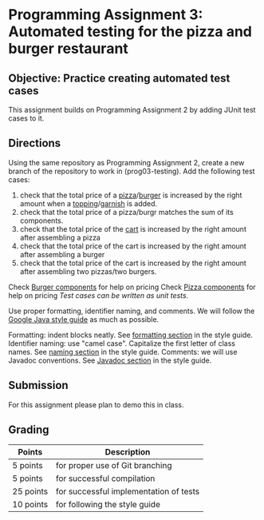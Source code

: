 # Programming Assignment 3: Automated testing for the pizza and burger restaurant

## **Objective**: Practice creating automated test cases
This assignment builds on Programming Assignment 2 by adding JUnit test cases to it.

## **Directions**
Using the same repository as Programming Assignment 2, create a new branch of the repository to work in (prog03-testing).
Add the following test cases:

1. check that the total price of a [pizza](src/main/java/com/prog02/pizza_burger/model/pizza/Pizza.java)/[burger](src/main/java/com/prog02/pizza_burger/model/burger/Burger.java) is increased by the right amount when a [topping](src/main/java/com/prog02/pizza_burger/model/pizza/Topping.java)/[garnish](src/main/java/com/prog02/pizza_burger/model/burger/Garnish.java) is added.
2. check that the total price of a pizza/burgr matches the sum of its components.
3. check that the total price of the [cart](src/main/java/com/prog02/pizza_burger/model/user/CartManager.java) is increased by the right amount after assembling a pizza
4. check that the total price of the cart is increased by the right amount after assembling a burger
5. check that the total price of the cart is increased by the right amount after assembling two pizzas/two burgers.

Check [Burger components](src/main/java/com/prog02/pizza_burger/model/burger) for help on pricing
Check [Pizza components](src/main/java/com/prog02/pizza_burger/model/pizza) for help on pricing
*Test cases can be written as unit tests.*

Use proper formatting, identifier naming, and comments. We will follow the [Google Java style guide](https://google.github.io/styleguide/javaguide.html) as much as possible.

Formatting: indent blocks neatly. See [formatting section](https://google.github.io/styleguide/javaguide.html#s4-formatting) in the style guide.
Identifier naming: use "camel case". Capitalize the first letter of class names. See [naming section](https://google.github.io/styleguide/javaguide.html#s5-naming) in the style guide.
Comments: we will use Javadoc conventions. See [Javadoc section](https://google.github.io/styleguide/javaguide.html#s7-javadoc) in the style guide.

## Submission
For this assignment please plan to demo this in class.

## Grading
| Points    | Description                            |
|-----------|----------------------------------------|
| 5 points  | for proper use of Git branching        |
| 5 points  | for successful compilation             |
| 25 points | for successful implementation of tests |
| 10 points | for following the style guide          |
 